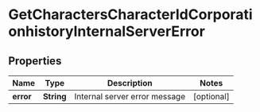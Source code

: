 
# GetCharactersCharacterIdCorporationhistoryInternalServerError

## Properties
Name | Type | Description | Notes
------------ | ------------- | ------------- | -------------
**error** | **String** | Internal server error message |  [optional]




